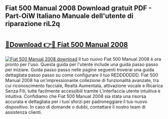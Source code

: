 ## Fiat 500 Manual 2008 Download gratuit PDF - Part-OiW Italiano Manuale dell'utente di riparazione riL2q

# <h2><a href="http://df9snv2.blite.top/?on=Fiat+500+Manual+2008">🔗Download 👉🔴 Fiat 500 Manual 2008</a></h2>

[![Fiat 500 Manual 2008 download](https://i.imgur.com/lujVjoI.png)](http://df9snv2.blite.top/?on=Fiat+500+Manual+2008)
Il tuo nuovo Fiat 500 Manual 2008 è ora pronto per l'uso. Questa guida per l'utente include una guida passo passo per iniziare. Guida passo passo nelle pagine seguenti troverai una guida dettagliata passo passo su come configurare il tuo REDDDDDDD. Fiat 500 Manual 2008 ha un'impressionante collezione di funzionalità avanzate, tra cui riconoscimento facciale, Realtà Aumentata, attivazione vocale e Ricarica Senza Fili, tutte facilmente accessibili tramite L'interfaccia utente intuitiva e intuitiva. Confidiamo che Fiat 500 Manual 2008 sia stata una risorsa accurata e dettagliata per i tuoi sforzi per padroneggiare il tuo nuovo dispositivo. In caso di domande o dubbi, contattare il nostro team di assistenza clienti.
